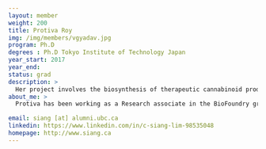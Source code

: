 ```yaml
---
layout: member
weight: 200
title: Protiva Roy
img: /img/members/vgyadav.jpg
program: Ph.D
degrees : Ph.D Tokyo Institute of Technology Japan 
year_start: 2017
year_end:
status: grad
description: >
  Her project involves the biosynthesis of therapeutic cannabinoid products by metabolic engineering of E coli.
about_me: >
  Protiva has been working as a Research associate in the BioFoundry group at UBC since June, 2015.

email: siang [at] alumni.ubc.ca
linkedin: https://www.linkedin.com/in/c-siang-lim-98535048
homepage: http://www.siang.ca 
---
```

